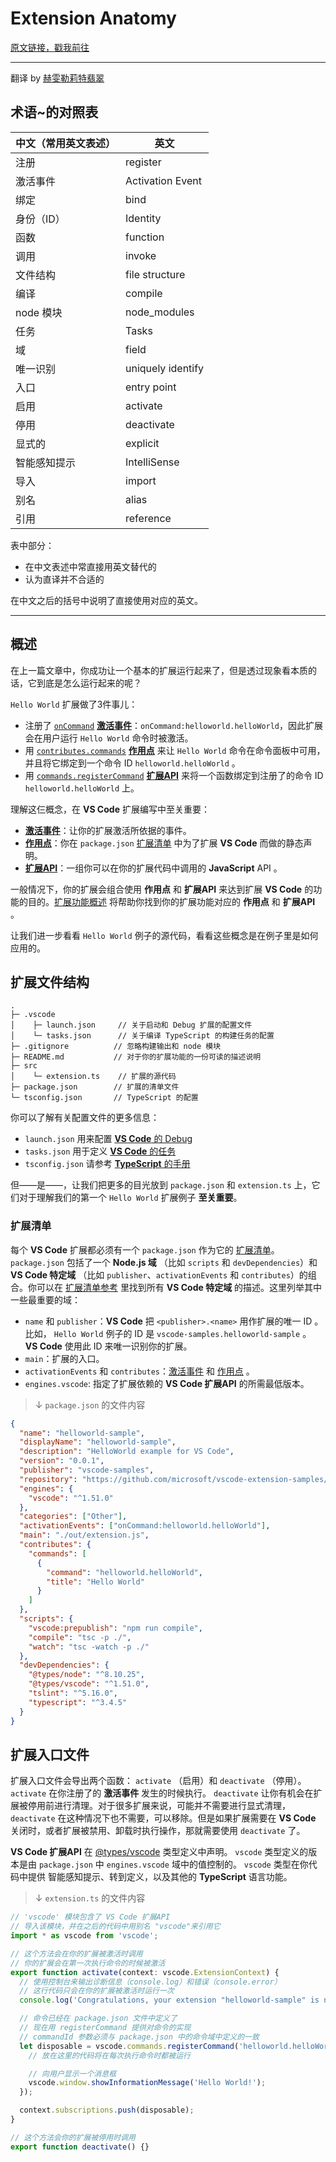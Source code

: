 # Extension Anatomy

[原文链接，戳我前往](https://code.visualstudio.com/api/get-started/extension-anatomy)

------

翻译 by [赫雯勒莉特翡翠](https://github.com/HeveraletLaidCenx)

## 术语~的对照表

|中文（常用英文表述）|英文|
|----|----|
|注册|register|
|激活事件|Activation Event|
|绑定|bind|
|身份（ID）|Identity|
|函数|function|
|调用|invoke|
|文件结构|file structure|
|编译|compile|
|node 模块|node_modules|
|任务|Tasks|
|域|field|
|唯一识别|uniquely identify|
|入口|entry point|
|启用|activate|
|停用|deactivate|
|显式的|explicit|
|智能感知提示|IntelliSense|
|导入|import|
|别名|alias|
|引用|reference|

表中部分：

* 在中文表述中常直接用英文替代的
* 认为直译并不合适的

在中文之后的括号中说明了直接使用对应的英文。

------

## 概述

在上一篇文章中，你成功让一个基本的扩展运行起来了，但是透过现象看本质的话，它到底是怎么运行起来的呢？

`Hello World` 扩展做了3件事儿：

* 注册了 [`onCommand`](https://code.visualstudio.com/api/references/activation-events#onCommand) [**激活事件**](https://code.visualstudio.com/api/references/activation-events)：`onCommand:helloworld.helloWorld`，因此扩展会在用户运行 `Hello World` 命令时被激活。
* 用 [`contributes.commands`](https://code.visualstudio.com/api/references/contribution-points#contributes.commands) [**作用点**](https://code.visualstudio.com/api/references/contribution-points) 来让 `Hello World` 命令在命令面板中可用，并且将它绑定到一个命令 ID `helloworld.helloWorld` 。
* 用 [`commands.registerCommand`](https://code.visualstudio.com/api/references/vscode-api#commands.registerCommand) [**扩展API**](https://code.visualstudio.com/api/references/vscode-api) 来将一个函数绑定到注册了的命令 ID `helloworld.helloWorld` 上。

理解这仨概念，在 **VS Code** 扩展编写中至关重要：

* [**激活事件**](https://code.visualstudio.com/api/references/activation-events)：让你的扩展激活所依据的事件。
* [**作用点**](https://code.visualstudio.com/api/references/contribution-points)：你在 `package.json` [扩展清单](https://code.visualstudio.com/api/get-started/extension-anatomy#extension-manifest) 中为了扩展 **VS Code** 而做的静态声明。
* [**扩展API**](https://code.visualstudio.com/api/references/vscode-api)：一组你可以在你的扩展代码中调用的 **JavaScript** API 。

一般情况下，你的扩展会组合使用 **作用点** 和 **扩展API** 来达到扩展 **VS Code** 的功能的目的。[扩展功能概述](https://code.visualstudio.com/api/extension-capabilities/overview) 将帮助你找到你的扩展功能对应的 **作用点** 和 **扩展API** 。

让我们进一步看看 `Hello World` 例子的源代码，看看这些概念是在例子里是如何应用的。

## 扩展文件结构

```text
.
├─ .vscode
│    ├─ launch.json     // 关于启动和 Debug 扩展的配置文件
│    └─ tasks.json      // 关于编译 TypeScript 的构建任务的配置
├─ .gitignore          // 忽略构建输出和 node 模块
├─ README.md           // 对于你的扩展功能的一份可读的描述说明
├─ src
│    └─ extension.ts    // 扩展的源代码
├─ package.json        // 扩展的清单文件
└─ tsconfig.json       // TypeScript 的配置
```

你可以了解有关配置文件的更多信息：

* `launch.json` 用来配置 [**VS Code** 的 Debug](https://code.visualstudio.com/docs/editor/debugging)
* `tasks.json` 用于定义 [**VS Code** 的任务](https://code.visualstudio.com/docs/editor/tasks)
* `tsconfig.json` 请参考 [**TypeScript** 的手册](https://www.typescriptlang.org/docs/handbook/tsconfig-json.html)

但——是——，让我们把更多的目光放到 `package.json` 和 `extension.ts` 上，它们对于理解我们的第一个 `Hello World` 扩展例子 **至关重要**。

### 扩展清单

每个 **VS Code** 扩展都必须有一个 `package.json` 作为它的 [扩展清单](https://code.visualstudio.com/api/references/extension-manifest)。 `package.json` 包括了一个 **Node.js 域** （比如 `scripts` 和 `devDependencies`）和 **VS Code 特定域** （比如 `publisher`、`activationEvents` 和 `contributes`）的组合。你可以在 [扩展清单参考](https://code.visualstudio.com/api/references/extension-manifest) 里找到所有 **VS Code 特定域** 的描述。这里列举其中一些最重要的域：

* `name` 和 `publisher`：**VS Code** 把 `<publisher>.<name>` 用作扩展的唯一 ID 。比如， `Hello World` 例子的 ID 是 `vscode-samples.helloworld-sample` 。 **VS Code** 使用此 ID 来唯一识别你的扩展。
* `main`：扩展的入口。
* `activationEvents` 和 `contributes`：[激活事件](https://code.visualstudio.com/api/references/activation-events) 和 [作用点](https://code.visualstudio.com/api/references/contribution-points) 。
* `engines.vscode`: 指定了扩展依赖的 **VS Code 扩展API** 的所需最低版本。

> ↓ `package.json` 的文件内容

```json
{
  "name": "helloworld-sample",
  "displayName": "helloworld-sample",
  "description": "HelloWorld example for VS Code",
  "version": "0.0.1",
  "publisher": "vscode-samples",
  "repository": "https://github.com/microsoft/vscode-extension-samples/helloworld-sample",
  "engines": {
    "vscode": "^1.51.0"
  },
  "categories": ["Other"],
  "activationEvents": ["onCommand:helloworld.helloWorld"],
  "main": "./out/extension.js",
  "contributes": {
    "commands": [
      {
        "command": "helloworld.helloWorld",
        "title": "Hello World"
      }
    ]
  },
  "scripts": {
    "vscode:prepublish": "npm run compile",
    "compile": "tsc -p ./",
    "watch": "tsc -watch -p ./"
  },
  "devDependencies": {
    "@types/node": "^8.10.25",
    "@types/vscode": "^1.51.0",
    "tslint": "^5.16.0",
    "typescript": "^3.4.5"
  }
}
```

## 扩展入口文件

扩展入口文件会导出两个函数： `activate` （启用）和 `deactivate` （停用）。 `activate` 在你注册了的 **激活事件** 发生的时候执行。 `deactivate` 让你有机会在扩展被停用前进行清理。对于很多扩展来说，可能并不需要进行显式清理， `deactivate` 在这种情况下也不需要，可以移除。但是如果扩展需要在 **VS Code** 关闭时，或者扩展被禁用、卸载时执行操作，那就需要使用 `deactivate` 了。

**VS Code 扩展API** 在 [@types/vscode](https://www.npmjs.com/package/@types/vscode) 类型定义中声明。 `vscode` 类型定义的版本是由 `package.json` 中 `engines.vscode` 域中的值控制的。 `vscode` 类型在你代码中提供 智能感知提示、转到定义，以及其他的 **TypeScript** 语言功能。

> ↓ `extension.ts` 的文件内容

```typescript
// 'vscode' 模块包含了 VS Code 扩展API
// 导入该模块，并在之后的代码中用别名 "vscode"来引用它
import * as vscode from 'vscode';

// 这个方法会在你的扩展被激活时调用
// 你的扩展会在第一次执行命令的时候被激活
export function activate(context: vscode.ExtensionContext) {
  // 使用控制台来输出诊断信息（console.log）和错误（console.error）
  // 这行代码只会在你的扩展被激活时运行一次
  console.log('Congratulations, your extension "helloworld-sample" is now active!');

  // 命令已经在 package.json 文件中定义了
  // 现在用 registerCommand 提供对命令的实现
  // commandId 参数必须与 package.json 中的命令域中定义的一致
  let disposable = vscode.commands.registerCommand('helloworld.helloWorld', () => {
    // 放在这里的代码将在每次执行命令时都被运行

    // 向用户显示一个消息框
    vscode.window.showInformationMessage('Hello World!');
  });

  context.subscriptions.push(disposable);
}

// 这个方法会你的扩展被停用时调用
export function deactivate() {}
```
